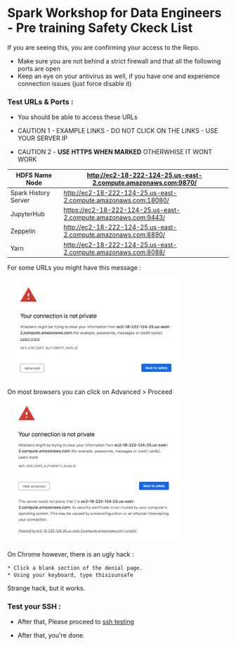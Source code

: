 # Spark Workshop for Data Engineers - Pre training Safety Ckeck List

If you are seeing this, you are confirming your access to the Repo. 

- Make sure you are not behind a strict firewall and that all the following ports are open<br>
- Keep an eye on your antivirus as well, if you have one and experience connection issues (just force disable it)<br>

### Test URLs & Ports : 

- You should be able to access these URLs

- CAUTION 1 - EXAMPLE LINKS - DO NOT CLICK ON THE LINKS - USE YOUR SERVER IP

- CAUTION 2 - **USE HTTPS WHEN MARKED** OTHERWHISE IT WONT WORK


| HDFS Name Node | http://ec2-18-222-124-25.us-east-2.compute.amazonaws.com:9870/  |   
|---|---|
| Spark History Server  |  http://ec2-18-222-124-25.us-east-2.compute.amazonaws.com:18080/	 |   
| JupyterHub |  https://ec2-18-222-124-25.us-east-2.compute.amazonaws.com:9443/	 | 
| Zeppelin | http://ec2-18-222-124-25.us-east-2.compute.amazonaws.com:8890/  |
| Yarn | http://ec2-18-222-124-25.us-east-2.compute.amazonaws.com:8088/  | 
		
For some URLs you might have this message : 

<img src="res/img/your-connection-is-not-private.png" width="400">

On most browsers you can click on Advanced > Proceed

<img src="res/img/your-connection-is-not-private-proceed.png" width="400">

On Chrome however, there is an ugly hack :

    * Click a blank section of the denial page.
    * Using your keyboard, type thisisunsafe

Strange hack, but it works. 

### Test your SSH : 

- After that, Please proceed to [ssh testing](/shell/exercices/00-terminal.md)

- After that, you're done. 
